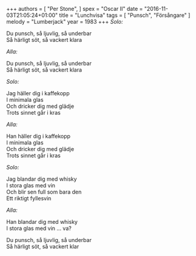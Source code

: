 +++
authors = [
  "Per Stone",
]
spex = "Oscar II"
date = "2016-11-03T21:05:24+01:00"
title = "Lunchvisa"
tags = [
  "Punsch", "Försångare"
]
melody = "Lumberjack"
year = 1983
+++
_Solo:_

Du punsch, så ljuvlig, så underbar  
Så härligt söt, så vackert klara

_Alla:_

Du punsch, så ljuvlig, så underbar  
Så härligt söt, så vackert klara

_Solo:_

Jag häller dig i kaffekopp  
I minimala glas  
Och dricker dig med glädje   
Trots sinnet går i kras

_Alla:_

Han häller dig i kaffekopp  
I minimala glas  
Och dricker dig med glädje   
Trots sinnet går i kras

_Solo:_

Jag blandar dig med whisky  
I stora glas med vin  
Och blir sen full som bara den  
Ett riktigt fyllesvin

_Alla:_


Han blandar dig med whisky  
I stora glas med vin ... va?

Du punsch, så ljuvlig, så underbar  
Så härligt söt, så vackert klar
